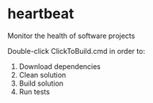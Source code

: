 # heartbeat
Monitor the health of software projects

Double-click ClickToBuild.cmd in order to:
1. Download dependencies
2. Clean solution
3. Build solution
4. Run tests
